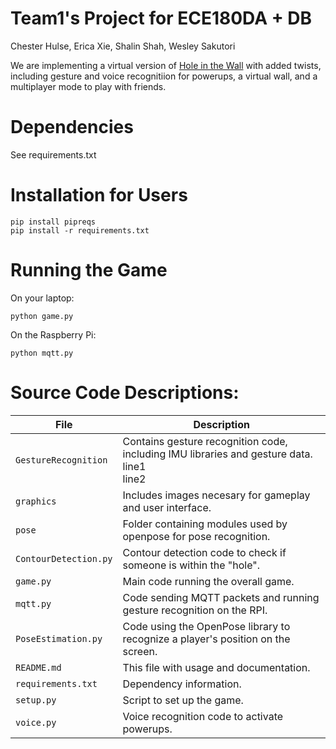 # Team1's Project for ECE180DA + DB
Chester Hulse, Erica Xie, Shalin Shah, Wesley Sakutori

We are implementing a virtual version of [Hole in the Wall](https://www.youtube.com/watch?v=sHpKiX87X2c) with added twists, including gesture and voice recognitiion for powerups, a virtual wall, and a multiplayer mode to play with friends.

# Dependencies 
See requirements.txt

# Installation for Users 
```
pip install pipreqs
pip install -r requirements.txt
```

# Running the Game
On your laptop:
```
python game.py
```
On the Raspberry Pi:
```
python mqtt.py
```

# Source Code Descriptions:
| File | Description |
| --- | --- |
| `GestureRecognition` | Contains gesture recognition code, including IMU libraries and gesture data.<br>line1<br>line2|
| `graphics` | Includes images necesary for gameplay and user interface. |
| `pose` | Folder containing modules used by openpose for pose recognition. |
| `ContourDetection.py` | Contour detection code to check if someone is within the "hole". |
| `game.py` | Main code running the overall game. |
| `mqtt.py` | Code sending MQTT packets and running gesture recognition on the RPI. |
| `PoseEstimation.py` | Code using the OpenPose library to recognize a player's position on the screen. |
| `README.md` | This file with usage and documentation. |
| `requirements.txt` | Dependency information. |
| `setup.py` | Script to set up the game. |
| `voice.py` | Voice recognition code to activate powerups. |